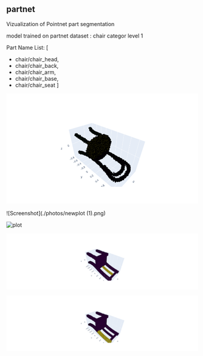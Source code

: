 ##  partnet
Vizualization of Pointnet part segmentation 

model trained on partnet dataset : chair categor level 1 

Part Name List:  [
- chair/chair_head,
- chair/chair_back, 
- chair/chair_arm, 
- chair/chair_base,
- chair/chair_seat ]


![Screenshot](./photos/newplot.png)

![Screenshot](./photos/newplot (1).png)

![plot](./photos/newplot(2).png)

![plot](./photos/newplot(3).png)

![plot](./photos/newplot(4).png)


